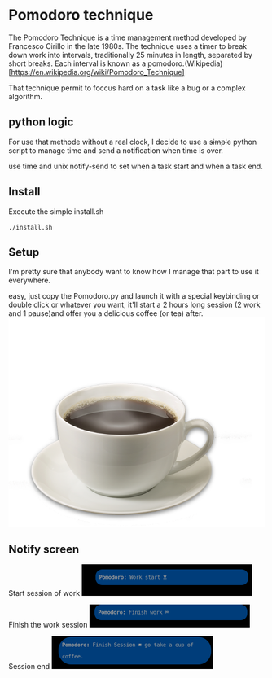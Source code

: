 # Pomodoro technique
The Pomodoro Technique is a time management method developed by Francesco Cirillo in the late 1980s. The technique uses a timer to break down work into intervals, traditionally 25 minutes in length, separated by short breaks. Each interval is known as a pomodoro.(Wikipedia)[https://en.wikipedia.org/wiki/Pomodoro_Technique]

That technique permit to foccus hard on a task like a bug or a complex algorithm.

## python logic
For use that methode without a real clock, I decide to use a ~~simple~~ python script to manage time and send a notification when time is over.

use time and unix notify-send to set when a task start and when a task end. 

## Install
Execute the simple install.sh

```shell
./install.sh
```

## Setup
I'm pretty sure that anybody want to know how I manage that part to use it everywhere. 

easy, just copy the Pomodoro.py and launch it with a special keybinding or double click or whatever you want, it'll start a 2 hours long session (2 work and 1 pause)and offer you a delicious coffee (or tea) after.
![coffee](src/coffee.png)

## Notify screen

Start session of work
![Work start](src/work_start.png)

Finish the work session
![work finish](src/work_finish.png)

Session end
![session finish](src/session_finish.png)

